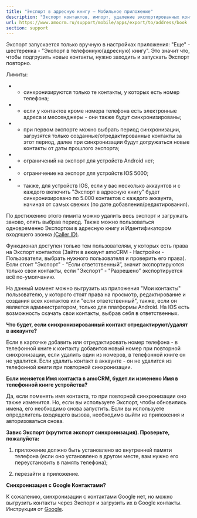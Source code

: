```yaml
---
title: "Экспорт в адресную книгу — Мобильное приложение"
description: "Экспорт контактов, импорт, удаление экспортированных контактов, лимиты.Удаление экспортированных контактов. Часто задаваемые вопросы и ответы"
url: https://www.amocrm.ru/support/mobile/apps/export/to/address/book
section: support
---
```


Экспорт запускается только вручную в настройках приложения: "Еще" - шестеренка - "Экспорт в телефонную(адресную) книгу". Это значит что, чтобы подгрузить новые контакты, нужно заходить и запускать Экспорт повторно.

Лимиты:

- - синхронизируются только те контакты, у которых есть номер телефона;
- - если у контактов кроме номера телефона есть электронные адреса и мессенджеры - они также будут синхронизированы;
- - при первом экспорте можно выбрать период синхронизации, загрузятся только созданные/отредактированные контакты за этот период, далее при синхронизации будут догружаться новые контакты от даты прошлого экспорта;
- - ограничений на экспорт для устройств Android нет;
- - ограничение на экспорт для устройств IOS 5000;
- - также, для устройств IOS, если у вас несколько аккаунтов и с каждого включить "Экспорт в адресную книгу" будет синхронизировано по 5.000 контактов с каждого аккаунта, начиная от самых свежих (по дате добавления/редактирования).

По достижению этого лимита можно удалить весь экспорт и загружать заново, опять выбрав период. Также можно пользоваться одновременно Экспортом в адресную книгу и Идентификатором входящего звонка [(Caller ID)](https://www.amocrm.ru/support/mobile_apps/caller_id).

Функционал доступен только тем пользователям, у которых есть права на Экспорт контактов (Зайти в аккаунт amoCRM - Настройки - Пользователи, выбрать нужного пользователя и проверить его права). Если стоит "Экспорт" - "Если ответственный”, значит экспортируются только свои контакты, если "Экспорт" - "Разрешено” экспортируется всё по-умолчанию.

На данный момент можно выгрузить из приложения "Мои контакты" пользователю, у которого стоят права на просмотр, редактирование и создания всех контактов или "если ответственный", также, если он является администратором, только для платформы Android. На IOS есть возможность скачать свои контакты, выбрав себя в ответственных.

**Что будет, если синхронизированный контакт отредактируют/удалят в аккаунте?**

Если в карточке добавить или отредактировать номер телефона - в телефонной книге к контакту добавится новый номер при повторной синхронизации, если удалить один из номеров, в телефонной книге он не удалится. Если удалить контакт в аккаунте - он не удалится из телефонной книги при повторной синхронизации.

**Если меняется Имя контакта в amoCRM, будет ли изменено Имя в телефонной книге устройства?**

Да, если поменять имя контакта, то при повторной синхронизации оно также изменится. Но, если вы используете Экспорт, чтобы обновились имена, его необходимо снова запустить. Если вы используете определитель входящего вызова, необходимо выйти из приложения и авторизоваться снова.

**Завис Экспорт (крутится экспорт синхронизация). Проверьте, пожалуйста:**

1) приложение должно быть установлено во внутренней памяти телефона (если оно установлено в другом месте, вам нужно его переустановить в память телефона);

2) перезайти в приложение.

**Синхронизация с Google Контактами?**

К сожалению, синхронизации с контактами Google нет, но можно выгрузить контакты через Экспорт и загрузить их в Google контакты. Инструкция от [Google](https://support.google.com/mail/answer/1069522?hl=ru&visit_id=1-636320263602856816-923316982&rd=2).